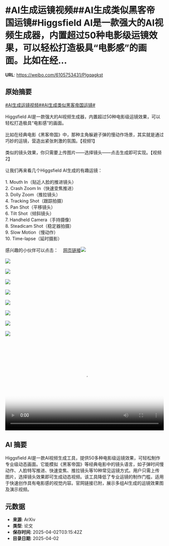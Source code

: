# #AI生成运镜视频##AI生成类似黑客帝国运镜#Higgsfield AI是一款强大的AI视频生成器，内置超过50种电影级运镜效果，可以轻松打造极具“电影感”的画面。比如在经...

**URL**: https://weibo.com/6105753431/Plgqagkst

## 原始摘要

<a href="https://m.weibo.cn/search?containerid=231522type%3D1%26t%3D10%26q%3D%23AI%E7%94%9F%E6%88%90%E8%BF%90%E9%95%9C%E8%A7%86%E9%A2%91%23&amp;extparam=%23AI%E7%94%9F%E6%88%90%E8%BF%90%E9%95%9C%E8%A7%86%E9%A2%91%23" data-hide=""><span class="surl-text">#AI生成运镜视频#</span></a><a href="https://m.weibo.cn/search?containerid=231522type%3D1%26t%3D10%26q%3D%23AI%E7%94%9F%E6%88%90%E7%B1%BB%E4%BC%BC%E9%BB%91%E5%AE%A2%E5%B8%9D%E5%9B%BD%E8%BF%90%E9%95%9C%23&amp;extparam=%23AI%E7%94%9F%E6%88%90%E7%B1%BB%E4%BC%BC%E9%BB%91%E5%AE%A2%E5%B8%9D%E5%9B%BD%E8%BF%90%E9%95%9C%23" data-hide=""><span class="surl-text">#AI生成类似黑客帝国运镜#</span></a><br><br>Higgsfield AI是一款强大的AI视频生成器，内置超过50种电影级运镜效果，可以轻松打造极具“电影感”的画面。<br><br>比如在经典电影《黑客帝国》中，那种主角躲避子弹的慢动作场景，其实就是通过巧妙的运镜，营造出紧张刺激的氛围。【视频1】<br><br>类似的镜头效果，你只需要上传图片——选择镜头——点击生成即可实现。【视频2】<br><br>让我们再来看几个Higgsfield AI生成的有趣运镜：<br><br>1. Mouth In（贴近人脸的推进镜头）<br>2. Crash Zoom In（快速变焦推进）<br>3. Dolly Zoom（推拉镜头）<br>4. Tracking Shot（跟踪拍摄）<br>5. Pan Shot（平移镜头）<br>6. Tilt Shot（倾斜镜头）<br>7. Handheld Camera（手持摄像）<br>8. Steadicam Shot（稳定器拍摄）<br>9. Slow Motion（慢动作）<br>10. Time-lapse（延时摄影）<br><br>感兴趣的小伙伴可以点击：<a href="https://weibo.cn/sinaurl?u=https%3A%2F%2Fhiggsfield.ai" data-hide=""><span class="url-icon"><img style="width: 1rem;height: 1rem" src="https://h5.sinaimg.cn/upload/2015/09/25/3/timeline_card_small_web_default.png" referrerpolicy="no-referrer"></span><span class="surl-text">网页链接</span></a><img style="" src="https://tvax1.sinaimg.cn/large/006Fd7o3ly1i01fumg453j30zk0k0dgk.jpg" referrerpolicy="no-referrer"><br><br><img style="" src="https://tvax1.sinaimg.cn/large/006Fd7o3ly1i01fuoktlxj30zk0k0abg.jpg" referrerpolicy="no-referrer"><br><br><img style="" src="https://tvax2.sinaimg.cn/large/006Fd7o3ly1i01fulbs3lj30zk0k0wfc.jpg" referrerpolicy="no-referrer"><br><br><img style="" src="https://tvax1.sinaimg.cn/large/006Fd7o3ly1i01fuonczlj30zk0k0wf3.jpg" referrerpolicy="no-referrer"><br><br><img style="" src="https://tvax3.sinaimg.cn/large/006Fd7o3ly1i01fulqlsbj30k00k0ab8.jpg" referrerpolicy="no-referrer"><br><br><img style="" src="https://tvax4.sinaimg.cn/large/006Fd7o3ly1i01fulnuxwj30zk0k0gm7.jpg" referrerpolicy="no-referrer"><br><br><img style="" src="https://tvax2.sinaimg.cn/large/006Fd7o3ly1i01fuoveqqj30zk0k0wf2.jpg" referrerpolicy="no-referrer"><br><br><img style="" src="https://tvax3.sinaimg.cn/large/006Fd7o3ly1i01fum52uxj30zk0k00tb.jpg" referrerpolicy="no-referrer"><br><br><img style="" src="https://tvax1.sinaimg.cn/large/006Fd7o3ly1i01fun0xobj30zk0k0mxu.jpg" referrerpolicy="no-referrer"><br><br><br clear="both"><div style="clear: both"></div><video controls="controls" poster="https://tvax3.sinaimg.cn/orj480/006Fd7o3ly1i01fumwph3j30zk0k0dgk.jpg" style="width: 100%"><source src="https://f.video.weibocdn.com/o0/EtoamrYZlx08n8lvJ4co010412002BGh0E010.mp4?label=mp4_720p&amp;template=1280x720.25.0&amp;ori=0&amp;ps=1CwnkDw1GXwCQx&amp;Expires=1743567293&amp;ssig=1TyiyXlG7w&amp;KID=unistore,video"><source src="https://f.video.weibocdn.com/o0/vOeoB4Rwlx08n8lvqBJS010412001jUj0E010.mp4?label=mp4_hd&amp;template=852x480.25.0&amp;ori=0&amp;ps=1CwnkDw1GXwCQx&amp;Expires=1743567293&amp;ssig=DqWDnJpbEG&amp;KID=unistore,video"><source src="https://f.video.weibocdn.com/o0/MaUt9EKLlx08n8lvnCmI010412000QtQ0E010.mp4?label=mp4_ld&amp;template=640x360.25.0&amp;ori=0&amp;ps=1CwnkDw1GXwCQx&amp;Expires=1743567293&amp;ssig=j0mX4oI3mQ&amp;KID=unistore,video"><p>视频无法显示，请前往<a href="https://video.weibo.com/show?fid=1034%3A5150672283172910" target="_blank" rel="noopener noreferrer">微博视频</a>观看。</p></video>

## AI 摘要

Higgsfield AI是一款AI视频生成工具，提供50多种电影级运镜效果，可轻松制作专业级动态画面。它能模拟《黑客帝国》等经典电影中的镜头语言，如子弹时间慢动作、人脸特写推进、快速变焦、推拉镜头等10种常见运镜方式。用户只需上传图片，选择镜头效果即可生成动态视频。该工具降低了专业运镜的制作门槛，适用于快速创作具有电影感的视觉内容。官网链接已附，展示多组AI生成的运镜效果图及演示视频。

## 元数据

- **来源**: ArXiv
- **类型**: 论文
- **保存时间**: 2025-04-02T03:15:42Z
- **目录日期**: 2025-04-02

